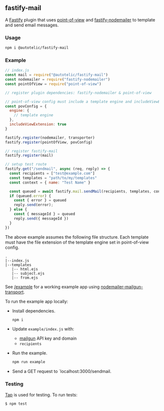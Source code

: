 ## fastify-mail

A [Fastify](https://www.fastify.io/) plugin that uses [point-of-view](https://github.com/fastify/point-of-view#readme) and [fastify-nodemailer](https://github.com/lependu/fastify-nodemailer#readme) to template and send email messages.

### Usage

```sh
npm i @autotelic/fastify-mail
```

### Example

```js
// index.js
const mail = require("@autotelic/fastify-mail")
const nodemailer = require("fastify-nodemailer")
const pointOfView = require("point-of-view")

// register plugin dependencies: fastify-nodemailer & point-of-view

// point-of-view config must include a template engine and includeViewExtension: true
const povConfig = {
  engine: {
    // template engine
  },
  includeViewExtension: true
}

fastify.register(nodemailer, transporter)
fastify.register(pointOfView, povConfig)

// register fastify-mail
fastify.register(mail)

// setup test route
fastify.get("/sendmail", async (req, reply) => {
  const recipients = ["test@example.com"]
  const templates = "path/to/my/templates"
  const context = { name: "Test Name" }

  const queued = await fastify.mail.sendMail(recipients, templates, context)
  if (queued.error) {
    const { error } = queued
    reply.send(error);
  } else {
    const { messageId } = queued
    reply.send({ messageId })
  }
})
```
The above example assumes the following file structure. Each template must have the file extension of the template engine set in point-of-view config.
```
.
|--index.js
|--templates
   |-- html.ejs
   |-- subject.ejs
   |-- from.ejs
```

See [/example](./example/index.js) for a working example app using [nodemailer-mailgun-transport](https://github.com/xr0master/mailgun-nodemailer-transport#readme).

To run the example app locally:

- Install dependencies.

  ```sh
  npm i
  ```

- Update `example/index.js` with:
  - [mailgun](https://www.mailgun.com/) API key and domain
  - `recipients`
- Run the example.

  ```sh
  npm run example
  ```

- Send a GET request to `localhost:3000/sendmail.

### Testing

[Tap](https://node-tap.org/) is used for testing. To run tests:
```
$ npm test
```
